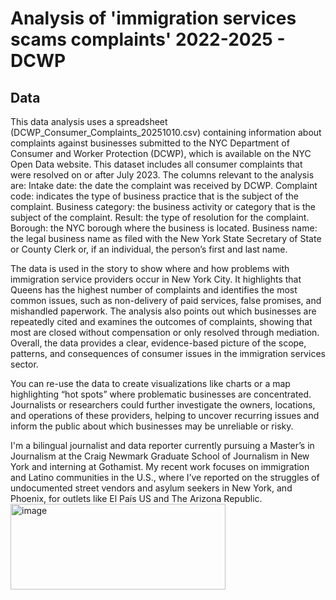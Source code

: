# Analysis of 'immigration services scams complaints' 2022-2025 - DCWP

## Data

This data analysis uses a spreadsheet (DCWP_Consumer_Complaints_20251010.csv) containing information about complaints against businesses submitted to the NYC Department of Consumer and Worker Protection (DCWP), which is available on the NYC Open Data website.
This dataset includes all consumer complaints that were resolved on or after July 2023.
The columns relevant to the analysis are:
  Intake date: the date the complaint was received by DCWP.
  Complaint code: indicates the type of business practice that is the subject of the complaint.
  Business category: the business activity or category that is the subject of the complaint.
  Result: the type of resolution for the complaint.
  Borough: the NYC borough where the business is located.
  Business name: the legal business name as filed with the New York State Secretary of State or County Clerk or, if an individual, the person’s first and last name.

The data is used in the story to show where and how problems with immigration service providers occur in New York City.
It highlights that Queens has the highest number of complaints and identifies the most common issues, such as non-delivery of paid services, false promises, and mishandled paperwork.
The analysis also points out which businesses are repeatedly cited and examines the outcomes of complaints, showing that most are closed without compensation or only resolved
through mediation. Overall, the data provides a clear, evidence-based picture of the scope, patterns, and consequences of consumer issues in the immigration services sector.

You can re-use the data to create visualizations like charts or a map highlighting “hot spots” where problematic businesses are concentrated.
Journalists or researchers could further investigate the owners, locations, and operations of these providers, helping to uncover recurring issues
and inform the public about which businesses may be unreliable or risky.

I'm a bilingual journalist and data reporter currently pursuing a Master’s in Journalism at the Craig Newmark Graduate School of Journalism in New York and interning at Gothamist.
My recent work focuses on immigration and Latino communities in the U.S., where I’ve reported on the struggles of undocumented street vendors and asylum seekers in New York, and Phoenix,
for outlets like El País US and The Arizona Republic.
<img width="344" height="137" alt="image" src="https://github.com/user-attachments/assets/5e2e653b-fbd5-40c3-b849-e984d67c29da" />
